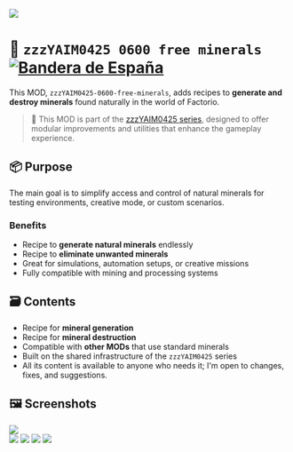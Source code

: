 ![](https://raw.githubusercontent.com/yaim0425/zzzYAIM0425-0600-free-minerals/main/thumbnail.png)

# 🧱 `zzzYAIM0425 0600 free minerals` [![Bandera de España](https://flagcdn.com/20x15/es.png)](https://github.com/yaim0425/zzzYAIM0425-0600-free-minerals/blob/main/Doc/README.md)

This MOD, `zzzYAIM0425-0600-free-minerals`, adds recipes to **generate and destroy minerals** found naturally in the world of Factorio.

> 🧩 This MOD is part of the [zzzYAIM0425 series](https://github.com/yaim0425), designed to offer modular improvements and utilities that enhance the gameplay experience.

## 📦 Purpose

The main goal is to simplify access and control of natural minerals for testing environments, creative mode, or custom scenarios.

### Benefits

- Recipe to **generate natural minerals** endlessly  
- Recipe to **eliminate unwanted minerals**  
- Great for simulations, automation setups, or creative missions  
- Fully compatible with mining and processing systems  

## 🗃️ Contents

- Recipe for **mineral generation**  
- Recipe for **mineral destruction**  
- Compatible with **other MODs** that use standard minerals  
- Built on the shared infrastructure of the `zzzYAIM0425` series  
- All its content is available to anyone who needs it; I'm open to changes, fixes, and suggestions.

## 🖼️ Screenshots

![](https://raw.githubusercontent.com/yaim0425/zzzYAIM0425-0600-free-minerals/main/Doc/base/Screenshot%20(1).png)  
![](https://raw.githubusercontent.com/yaim0425/zzzYAIM0425-0600-free-minerals/main/Doc/base/Screenshot%20(2).png)
![](https://raw.githubusercontent.com/yaim0425/zzzYAIM0425-0600-free-minerals/main/Doc/base/Screenshot%20(3).png)
![](https://raw.githubusercontent.com/yaim0425/zzzYAIM0425-0600-free-minerals/main/Doc/base/Screenshot%20(4).png)
![](https://raw.githubusercontent.com/yaim0425/zzzYAIM0425-0600-free-minerals/main/Doc/base/Screenshot%20(5).png)
